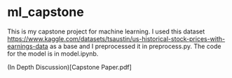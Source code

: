 # ml_capstone
This is my capstone project for machine learning. I used this dataset https://www.kaggle.com/datasets/tsaustin/us-historical-stock-prices-with-earnings-data as a base and I preprocessed it in preprocess.py. The code for the model is in model.ipynb.

(In Depth Discussion)[Capstone Paper.pdf]
